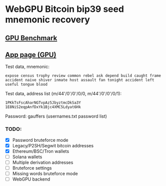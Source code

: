 # WebGPU Bitcoin bip39 seed mnemonic recovery

## [GPU Benchmark](https://georg95.github.io/bip39-brute/benchmark.html)

## [App page (GPU)](https://georg95.github.io/bip39-brute/index.html)

Test data, mnemonic:
```
expose census trophy review common rebel ask depend build caught frame accident naive shiver inmate host assault fan tonight accident left useful tongue blood
```
Test data, address list (m/44'/0'/0'/0/0, m/44'/0'/0'/0/1):
```
1PKkTsFscAharNGTvpAz5JbyztmcDkSa3Y
1E8NiS2eqpAnfDxYk1Bjc4XMC5Ldyat6Hk
```
Password: gauffers (usernames.txt password list)

### TODO:

- [x] Password bruteforce mode
- [x] Legacy/P2SH/Segwit bitcoin addresses
- [x] Ethereum/BSC/Tron wallets
- [ ] Solana wallets
- [ ] Multiple derivation addresses
- [ ] Bruteforce settings
- [ ] Missing words bruteforce mode
- [ ] WebGPU backend
